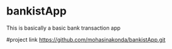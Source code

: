 # bankistApp
This is basically a basic bank transaction app

#project link
https://github.com/mohasinakonda/bankistApp.git
